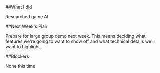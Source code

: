 ##What I did

Researched game AI

##Next Week's Plan

Prepare for large group demo next week.  This means deciding what features we're going to want to show off and what technical details we'll want to highlight.

##Blockers

None this time